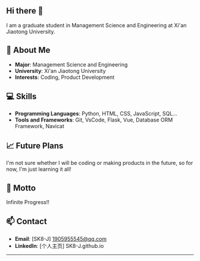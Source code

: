 ## Hi there 👋

<!--
**SK8-j/SK8-J** is a ✨ _special_ ✨ repository because its `README.md` (this file) appears on your GitHub profile.

Here are some ideas to get you started:

- 🔭 I’m currently working on ...
- 🌱 I’m currently learning ...
- 👯 I’m looking to collaborate on ...
- 🤔 I’m looking for help with ...
- 💬 Ask me about ...
- 📫 How to reach me: ...
- 😄 Pronouns: ...
- ⚡ Fun fact: ...
-->
I am a graduate student in Management Science and Engineering at Xi'an Jiaotong University.

## 🤔 About Me

- **Major**: Management Science and Engineering
- **University**: Xi'an Jiaotong University
- **Interests**: Coding, Product Development

## 💻 Skills

- **Programming Languages**: Python, HTML, CSS, JavaScript, SQL...
- **Tools and Frameworks**: Git, VsCode, Flask, Vue, Database ORM Framework, Navicat

## 📈 Future Plans

I'm not sure whether I will be coding or making products in the future, so for now, I'm just learning it all!

## 🌟 Motto

Infinite Progress!!

## 📫 Contact

- **Email**: [SK8-J] 1905955545@qq.com
- **LinkedIn**: [个人主页] SK8-J.github.io

---

